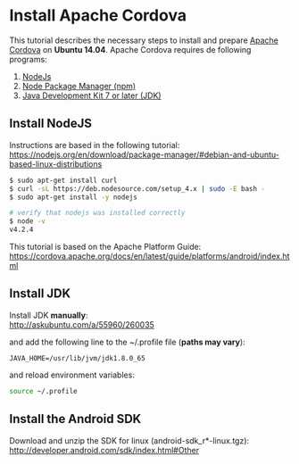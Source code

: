 # Install Apache Cordova

This tutorial describes the necessary steps to install and prepare [Apache Cordova](https://cordova.apache.org/) on **Ubuntu 14.04**. Apache Cordova requires de following programs:

1. [NodeJs](https://nodejs.org/en/)
2. [Node Package Manager (npm)](https://www.npmjs.com/)
3. [Java Development Kit 7 or later (JDK)](http://www.oracle.com/technetwork/java/javase/downloads/index.html)

## Install NodeJS

Instructions are based in the following tutorial:  
https://nodejs.org/en/download/package-manager/#debian-and-ubuntu-based-linux-distributions

```bash
$ sudo apt-get install curl
$ curl -sL https://deb.nodesource.com/setup_4.x | sudo -E bash -
$ sudo apt-get install -y nodejs

# verify that nodejs was installed correctly
$ node -v
v4.2.4
```

This tutorial is based on the Apache Platform Guide:  
https://cordova.apache.org/docs/en/latest/guide/platforms/android/index.html

## Install JDK
Install JDK **manually**:  
http://askubuntu.com/a/55960/260035

and add the following line to the ~/.profile file (**paths may vary**):
```text
JAVA_HOME=/usr/lib/jvm/jdk1.8.0_65
```

and reload environment variables:
```bash
source ~/.profile
```

## Install the Android SDK
Download and unzip the SDK for linux (android-sdk_r*-linux.tgz):  
http://developer.android.com/sdk/index.html#Other
